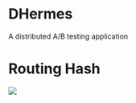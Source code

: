 # DHermes
A distributed A/B testing application

# Routing Hash
![](https://drive.google.com/uc?id=0B78KhWqVkVmteWQ0YXJHdTliQ2M)
